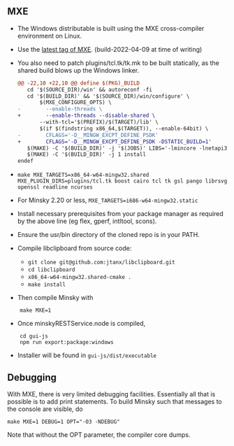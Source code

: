 ## MXE

- The Windows distributable is built using the MXE cross-compiler environment on Linux. 

- Use the [latest tag of MXE](https://github.com/mxe/mxe/tags). (build-2022-04-09 at time of writing)

- You also need to patch plugins/tcl.tk/tk.mk to be built statically, as the shared build blows up the Windows linker.
  ```diff
  @@ -22,10 +22,10 @@ define $(PKG)_BUILD
     cd '$(SOURCE_DIR)/win' && autoreconf -fi
     cd '$(BUILD_DIR)' && '$(SOURCE_DIR)/win/configure' \
         $(MXE_CONFIGURE_OPTS) \
  -        --enable-threads \
  +        --enable-threads --disable-shared \
         --with-tcl='$(PREFIX)/$(TARGET)/lib' \
         $(if $(findstring x86_64,$(TARGET)), --enable-64bit) \
  -        CFLAGS='-D__MINGW_EXCPT_DEFINE_PSDK'
  +        CFLAGS='-D__MINGW_EXCPT_DEFINE_PSDK -DSTATIC_BUILD=1'
     $(MAKE) -C '$(BUILD_DIR)' -j '$(JOBS)' LIBS='-lmincore -lnetapi32 -lz -ltclstub86 -limm32 -lcomctl32 -luuid -lole32 -lgdi32 -lcomdlg32'
     $(MAKE) -C '$(BUILD_DIR)' -j 1 install
  endef
  ```

- `make MXE_TARGETS=x86_64-w64-mingw32.shared MXE_PLUGIN_DIRS=plugins/tcl.tk boost cairo tcl tk gsl pango librsvg openssl readline ncurses`
- For Minsky 2.20 or less, `MXE_TARGETS=i686-w64-mingw32.static`

- Install necessary prerequisites from your package manager as required by the above line (eg flex, gperf, intltool, scons).
- Ensure the usr/bin directory of the cloned repo is in your PATH.
- Compile libclipboard from source code:
  * `git clone git@github.com:jtanx/libclipboard.git`
  * `cd libclipboard`
  * `x86_64-w64-mingw32.shared-cmake .`
  * `make install`

- Then compile Minsky with

~~~~
    make MXE=1
~~~~
- Once minskyRESTService.node is compiled, 
~~~~~
    cd gui-js
    npm run export:package:windows
~~~~~
- Installer will be found in `gui-js/dist/executable`

## Debugging
With MXE, there is very limited debugging facilities. Essentially all that is possible is to add print statements. To build Minsky such that messages to the console are visible, do
~~~~
make MXE=1 DEBUG=1 OPT="-O3 -NDEBUG"
~~~~
Note that without the OPT parameter, the compiler core dumps.
